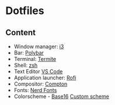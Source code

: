 # Dotfiles

## Content
- Window manager: [i3](https://i3wm.org/docs/)
- Bar: [Polybar](https://polybar.github.io/)
- Terminal: [Termite](https://github.com/thestinger/termite)
- Shell: [zsh](https://github.com/ohmyzsh/ohmyzsh)
- Text Editor [VS Code](https://code.visualstudio.com/)
- Application launcher: [Rofi](https://github.com/davatorium/rofi)
- Compositor: [Compton](https://github.com/chjj/compton)
- Fonts: [Nerd Fonts](https://github.com/ryanoasis/nerd-fonts)
- Colorscheme - [Base16](https://github.com/chriskempson/base16) [Custom scheme](https://observablehq.com/@tomblcode/base16-style-color-scheme-generator)